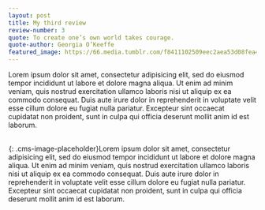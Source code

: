 ```yaml
---
layout: post
title: My third review
review-number: 3
quote: To create one’s own world takes courage.  
quote-author: Georgia O’Keeffe
featured_image: https://66.media.tumblr.com/f8411102509eec2aea53d08fea48d8e0/tumblr_n6su9zWMBV1qlq9poo4_500.jpg
---
```


Lorem ipsum dolor sit amet, consectetur adipisicing elit, sed do eiusmod tempor incididunt ut labore et dolore magna aliqua. Ut enim ad minim veniam, quis nostrud exercitation ullamco laboris nisi ut aliquip ex ea commodo consequat. Duis aute irure dolor in reprehenderit in voluptate velit esse cillum dolore eu fugiat nulla pariatur. Excepteur sint occaecat cupidatat non proident, sunt in culpa qui officia deserunt mollit anim id est laborum.

<br>![](data:image/png;base64,iVBORw0KGgoAAAANSUhEUgAAAAEAAAABCAYAAAAfFcSJAAAADUlEQVQYV2NYtWrVfwAG/gL+NbCogwAAAABJRU5ErkJggg==){: .cms-image-placeholder}Lorem ipsum dolor sit amet, consectetur adipisicing elit, sed do eiusmod tempor incididunt ut labore et dolore magna aliqua. Ut enim ad minim veniam, quis nostrud exercitation ullamco laboris nisi ut aliquip ex ea commodo consequat. Duis aute irure dolor in reprehenderit in voluptate velit esse cillum dolore eu fugiat nulla pariatur. Excepteur sint occaecat cupidatat non proident, sunt in culpa qui officia deserunt mollit anim id est laborum.